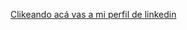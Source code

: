 <a href="https://www.linkedin.com/in/francisco-cantafio-0b959b262/">Clikeando acá vas a mi perfil de linkedin</a>
